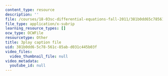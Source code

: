 ```yaml
---
content_type: resource
description: ''
file: /courses/18-03sc-differential-equations-fall-2011/381b0dd65c78561c85abd031c445b03f_te6Mplq3DCU.vtt
file_type: application/x-subrip
learning_resource_types: []
ocw_type: OCWFile
resourcetype: Other
title: 3play caption file
uid: 381b0dd6-5c78-561c-85ab-d031c445b03f
video_files:
  video_thumbnail_file: null
video_metadata:
  youtube_id: null
---
```

